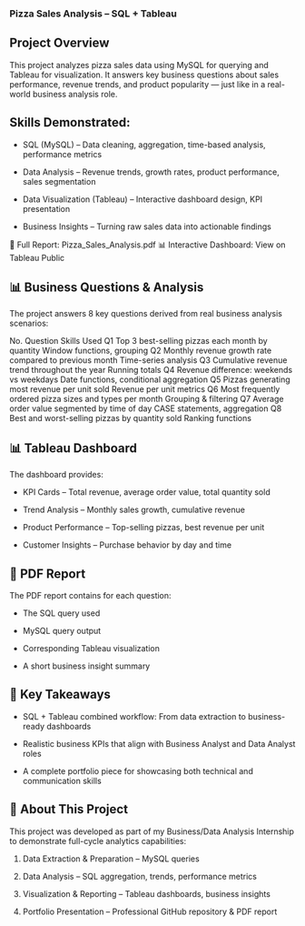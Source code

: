 ### Pizza Sales Analysis – SQL + Tableau
## Project Overview
This project analyzes pizza sales data using MySQL for querying and Tableau for visualization.
It answers key business questions about sales performance, revenue trends, and product popularity — just like in a real-world business analysis role.


## Skills Demonstrated:

- SQL (MySQL) – Data cleaning, aggregation, time-based analysis, performance metrics

- Data Analysis – Revenue trends, growth rates, product performance, sales segmentation

- Data Visualization (Tableau) – Interactive dashboard design, KPI presentation

- Business Insights – Turning raw sales data into actionable findings

📄 Full Report: Pizza_Sales_Analysis.pdf
📊 Interactive Dashboard: View on Tableau Public


## 📊 Business Questions & Analysis
The project answers 8 key questions derived from real business analysis scenarios:

No.	Question	Skills Used
Q1	Top 3 best-selling pizzas each month by quantity	Window functions, grouping
Q2	Monthly revenue growth rate compared to previous month	Time-series analysis
Q3	Cumulative revenue trend throughout the year	Running totals
Q4	Revenue difference: weekends vs weekdays	Date functions, conditional aggregation
Q5	Pizzas generating most revenue per unit sold	Revenue per unit metrics
Q6	Most frequently ordered pizza sizes and types per month	Grouping & filtering
Q7	Average order value segmented by time of day	CASE statements, aggregation
Q8	Best and worst-selling pizzas by quantity sold	Ranking functions


## 📊 Tableau Dashboard
The dashboard provides:

- KPI Cards – Total revenue, average order value, total quantity sold

- Trend Analysis – Monthly sales growth, cumulative revenue

- Product Performance – Top-selling pizzas, best revenue per unit

- Customer Insights – Purchase behavior by day and time


## 📄 PDF Report
The PDF report contains for each question:

- The SQL query used

- MySQL query output

- Corresponding Tableau visualization

- A short business insight summary


## 🎯 Key Takeaways
- SQL + Tableau combined workflow: From data extraction to business-ready dashboards

- Realistic business KPIs that align with Business Analyst and Data Analyst roles

- A complete portfolio piece for showcasing both technical and communication skills

## 📌 About This Project
This project was developed as part of my Business/Data Analysis Internship to demonstrate full-cycle analytics capabilities:

1. Data Extraction & Preparation – MySQL queries

2. Data Analysis – SQL aggregation, trends, performance metrics

3. Visualization & Reporting – Tableau dashboards, business insights

4. Portfolio Presentation – Professional GitHub repository & PDF report
